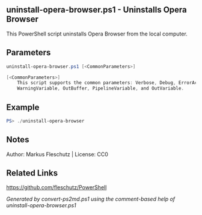 ## uninstall-opera-browser.ps1 - Uninstalls Opera Browser

This PowerShell script uninstalls Opera Browser from the local computer.

## Parameters
```powershell
uninstall-opera-browser.ps1 [<CommonParameters>]

[<CommonParameters>]
    This script supports the common parameters: Verbose, Debug, ErrorAction, ErrorVariable, WarningAction, 
    WarningVariable, OutBuffer, PipelineVariable, and OutVariable.
```

## Example
```powershell
PS> ./uninstall-opera-browser

```

## Notes
Author: Markus Fleschutz | License: CC0

## Related Links
https://github.com/fleschutz/PowerShell

*Generated by convert-ps2md.ps1 using the comment-based help of uninstall-opera-browser.ps1*
